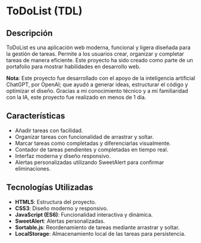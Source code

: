 # ToDoList (TDL)

## Descripción
ToDoList es una aplicación web moderna, funcional y ligera diseñada para la gestión de tareas. Permite a los usuarios crear, organizar y completar tareas de manera eficiente. Este proyecto ha sido creado como parte de un portafolio para mostrar habilidades en desarrollo web.

**Nota**: Este proyecto fue desarrollado con el apoyo de la inteligencia artificial ChatGPT, por OpenAI; que ayudó a generar ideas, estructurar el código y optimizar el diseño. Gracias a mi conocimiento técnico y a mi familiaridad con la IA, este proyecto fue realizado en menos de 1 día.

## Características
- Añadir tareas con facilidad.
- Organizar tareas con funcionalidad de arrastrar y soltar.
- Marcar tareas como completadas y diferenciarlas visualmente.
- Contador de tareas pendientes y completadas en tiempo real.
- Interfaz moderna y diseño responsivo.
- Alertas personalizadas utilizando SweetAlert para confirmar eliminaciones.

## Tecnologías Utilizadas
- **HTML5**: Estructura del proyecto.
- **CSS3**: Diseño moderno y responsivo.
- **JavaScript (ES6)**: Funcionalidad interactiva y dinámica.
- **SweetAlert**: Alertas personalizadas.
- **Sortable.js**: Reordenamiento de tareas mediante arrastrar y soltar.
- **LocalStorage**: Almacenamiento local de las tareas para persistencia.
